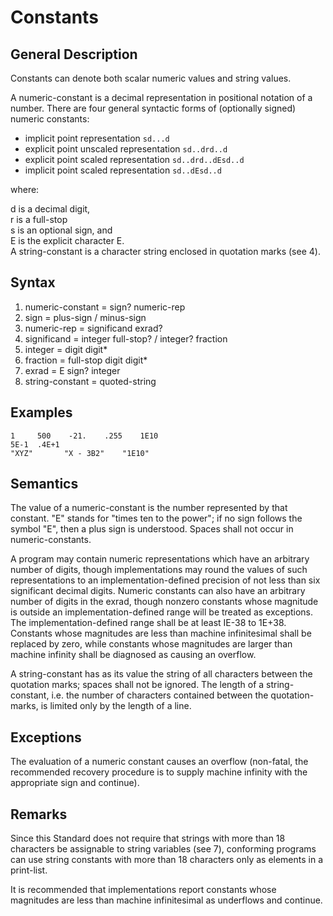 # Constants
## General Description 

Constants can denote both scalar numeric values and string values. 

A numeric-constant is a decimal representation in positional notation of a number. There are four general syntactic forms of (optionally signed) numeric constants:

- implicit point representation                `sd...d`
- explicit point unscaled representation       `sd..drd..d`
- explicit point scaled representation         `sd..drd..dEsd..d`
- implicit point scaled representation         `sd..dEsd..d`
    
where: 

d is a decimal digit,<br>
r is a full-stop<br>
s is an optional sign, and<br> 
E is the explicit character E.<br>
A string-constant is a character string enclosed in quotation marks (see 4).

## Syntax 

1. numeric-constant = sign? numeric-rep
2. sign = plus-sign / minus-sign
3. numeric-rep = significand exrad?
4. significand = integer full-stop? / integer? fraction 
5. integer = digit digit* 
6. fraction = full-stop digit digit* 
7. exrad = E sign? integer 
8. string-constant = quoted-string 

## Examples 

    1     500    -21.    .255    1E10
    5E-1  .4E+1 
    "XYZ"       "X - 3B2"    "1E10"

## Semantics

The value of a numeric-constant is the number represented by that constant. "E" stands for "times ten to the power"; if no sign follows the symbol "E", then a plus sign is understood. Spaces shall not occur in numeric-constants. 

A program may contain numeric representations which have an arbitrary number of digits, though implementations may round the values of such representations to an implementation-defined precision of not less than six significant decimal digits. Numeric constants can also have an arbitrary number of digits in the exrad, though nonzero constants whose magnitude is outside an implementation-defined range will be treated as exceptions. The implementation-defined range shall be at least IE-38 to 1E+38. Constants whose magnitudes are less than machine infinitesimal shall be replaced by zero, while constants whose magnitudes are larger than machine infinity shall be diagnosed as causing an overflow. 

A string-constant has as its value the string of all characters between the quotation marks; spaces shall not be ignored. The length of a string-constant, i.e. the number of characters contained between the quotation-marks, is limited only by the length of a line. 

## Exceptions 

The evaluation of a numeric constant causes an overflow (non-fatal, the recommended recovery procedure is to supply machine infinity with the appropriate sign and continue). 

## Remarks 

Since this Standard does not require that strings with more than 18 characters be assignable to string variables (see 7), conforming programs can use string constants with more than 18 characters only as elements in a print-list. 

It is recommended that implementations report constants whose magnitudes are less than machine infinitesimal as underflows and continue.

